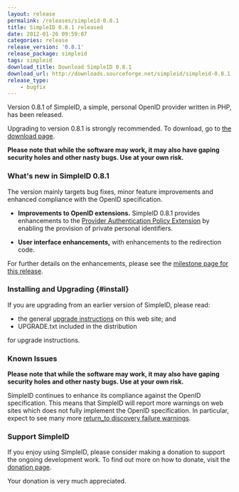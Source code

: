 ```yaml
---
layout: release
permalink: /releases/simpleid-0.8.1
title: SimpleID 0.8.1 released
date: 2012-01-26 09:59:07
categories: release
release_version: '0.8.1'
release_package: simpleid
tags: simpleid
download_title: Download SimpleID 0.8.1
download_url: http://downloads.sourceforge.net/simpleid/simpleid-0.8.1.tar.gz
release_type: 
    - bugfix
---
```


Version 0.8.1 of SimpleID, a simple, personal OpenID provider written in PHP, has been released.

Upgrading to version 0.8.1 is strongly recommended.  To download, go to [the download page](/download).

**Please note that while the software may work, it may also have gaping security holes and other nasty bugs. Use at your own risk.**

### What's new in SimpleID 0.8.1

The version mainly targets bug fixes, minor feature improvements and enhanced compliance with the OpenID specification.

- **Improvements to OpenID extensions.**  SimpleID 0.8.1 provides enhancements to the [Provider Authentication Policy Extension](http://openid.net/specs/openid-provider-authentication-policy-extension-1_0.html) by enabling the provision of private personal identifiers.

- **User interface enhancements,** with enhancements to the redirection code.

For further details on the enhancements, please see the [milestone page for this release](http://sourceforge.net/apps/trac/simpleid/milestone/0.8.1).

### Installing and Upgrading {#install}

If you are upgrading from an earlier version of SimpleID, please read:

- the general [upgrade instructions](http://simpleid.sourceforge.net/documentation/getting-started/upgrading) on this web site; and
- UPGRADE.txt included in the distribution

for upgrade instructions.

### Known Issues

**Please note that while the software may work, it may also have gaping security holes and other nasty bugs. Use at your own risk.**

SimpleID continues to enhance its compliance against the OpenID specification.  This means that SimpleID will report more warnings on web sites which does not fully implement the OpenID specification.  In particular, expect to see many more [return_to discovery failure warnings](http://simpleid.sourceforge.net/documentation/troubleshooting/returnto-discovery-failure).

### Support SimpleID

If you enjoy using SimpleID, please consider making a donation to support the
ongoing development work.  To find out more on how to donate, visit
the [donation page](http://simpleid.sourceforge.net/donate).

Your donation is very much appreciated.